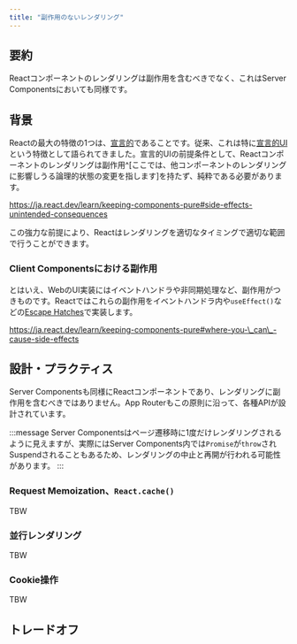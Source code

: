 ```yaml
---
title: "副作用のないレンダリング"
---
```


## 要約

Reactコンポーネントのレンダリングは副作用を含むべきでなく、これはServer Componentsにおいても同様です。

## 背景

Reactの最大の特徴の1つは、[宣言的](https://ja.wikipedia.org/wiki/%E5%AE%A3%E8%A8%80%E5%9E%8B%E3%83%97%E3%83%AD%E3%82%B0%E3%83%A9%E3%83%9F%E3%83%B3%E3%82%B0)であることです。従来、これは特に[宣言的UI](https://ja.react.dev/learn/reacting-to-input-with-state#how-declarative-ui-compares-to-imperative)という特徴として語られてきました。宣言的UIの前提条件として、Reactコンポーネントのレンダリングは副作用^[ここでは、他コンポーネントのレンダリングに影響しうる論理的状態の変更を指します]を持たず、純粋である必要があります。

https://ja.react.dev/learn/keeping-components-pure#side-effects-unintended-consequences

この強力な前提により、Reactはレンダリングを適切なタイミングで適切な範囲で行うことができます。

### Client Componentsにおける副作用

とはいえ、WebのUI実装にはイベントハンドラや非同期処理など、副作用がつきものです。Reactではこれらの副作用をイベントハンドラ内や`useEffect()`などの[Escape Hatches](https://ja.react.dev/learn/escape-hatches)で実装します。

https://ja.react.dev/learn/keeping-components-pure#where-you-\_can\_-cause-side-effects

## 設計・プラクティス

Server Componentsも同様にReactコンポーネントであり、レンダリングに副作用を含むべきではありません。App Routerもこの原則に沿って、各種APIが設計されています。

:::message
Server Componentsはページ遷移時に1度だけレンダリングされるように見えますが、実際にはServer Components内では`Promise`が`throw`されSuspendされることもあるため、レンダリングの中止と再開が行われる可能性があります。
:::

### Request Memoization、`React.cache()`

TBW

### 並行レンダリング

TBW

### Cookie操作

TBW

## トレードオフ
